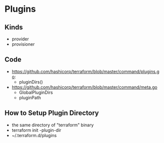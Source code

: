 # Plugins

## Kinds
* provider
* provisioner

## Code
* https://github.com/hashicorp/terraform/blob/master/command/plugins.go: 
  * pluginDirs()
* https://github.com/hashicorp/terraform/blob/master/command/meta.go
  * GlobalPluginDirs
  * pluginPath

## How to Setup Plugin Directory
* the same directory of "terraform" binary
* terraform init -plugin-dir <plugin dir>
* ~/.terraform.d/plugins
